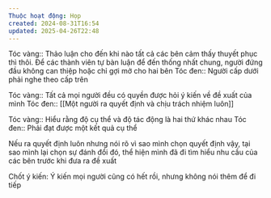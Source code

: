 ```yaml
---
Thuộc hoạt động: Họp
created: 2024-08-31T16:54
updated: 2025-04-26T22:48
---
```


Tóc vàng:: Thảo luận cho đến khi nào tất cả các bên cảm thấy thuyết phục thì thôi. Để các thành viên tự bàn luận để đến thống nhất chung, người đứng đầu không can thiệp hoặc chỉ gợi mở cho hai bên
Tóc đen:: Người cấp dưới phải nghe theo cấp trên

Tóc vàng:: Tất cả mọi người đều có quyền được hỏi ý kiến về đề xuất của mình
Tóc đen:: [[Một người ra quyết định và chịu trách nhiệm luôn]]

Tóc vàng:: Hiểu rằng độ cụ thể và độ tác động là hai thứ khác nhau
Tóc đen:: Phải đạt được một kết quả cụ thể

Nếu ra quyết định luôn nhưng nói rõ vì sao mình chọn quyết định vậy, tại sao mình lại chọn sự đánh đổi đó, thể hiện mình đã đi tìm hiểu nhu cầu của các bên trước khi đưa ra đề xuất

Chốt ý kiến: Ý kiến mọi người cũng có hết rồi, nhưng không nói thêm để đi tiếp
